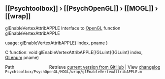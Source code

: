 ## [[Psychtoolbox]] &#8250; [[PsychOpenGL]] &#8250; [[MOGL]] &#8250; [[wrap]]

glEnableVertexAttribAPPLE  Interface to [OpenGL](OpenGL) function glEnableVertexAttribAPPLE  
  
usage:  glEnableVertexAttribAPPLE( index, pname )  
  
C function:  void glEnableVertexAttribAPPLE[(GLuint]((GLuint) index, [GLenum](GLenum) pname)  




<div class="code_header" style="text-align:right;">
  <span style="float:left;">Path&nbsp;&nbsp;</span> <span class="counter">Retrieve <a href=
  "https://raw.github.com/Psychtoolbox-3/Psychtoolbox-3/beta/Psychtoolbox/PsychOpenGL/MOGL/wrap/glEnableVertexAttribAPPLE.m">current version from GitHub</a> | View <a href=
  "https://github.com/Psychtoolbox-3/Psychtoolbox-3/commits/beta/Psychtoolbox/PsychOpenGL/MOGL/wrap/glEnableVertexAttribAPPLE.m">changelog</a></span>
</div>
<div class="code">
  <code>Psychtoolbox/PsychOpenGL/MOGL/wrap/glEnableVertexAttribAPPLE.m</code>
</div>

